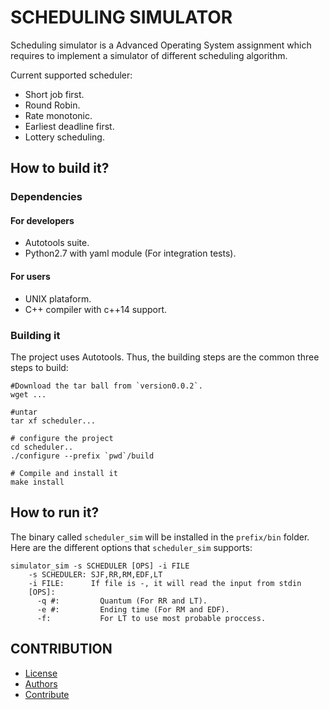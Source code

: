 SCHEDULING SIMULATOR
====================
Scheduling simulator is a Advanced Operating System assignment which requires to implement a simulator of different 
scheduling algorithm. 

Current supported scheduler:
 - Short job first.
 - Round Robin.
 - Rate monotonic.
 - Earliest deadline first.
 - Lottery scheduling.

## How to build it?
### Dependencies
#### For developers
- Autotools suite.
- Python2.7 with yaml module (For integration tests).

#### For users
- UNIX plataform.
- C++ compiler with c++14 support.

### Building it
The project uses Autotools. Thus, the building steps are the common three steps to build:
```
#Download the tar ball from `version0.0.2`.
wget ...

#untar
tar xf scheduler...

# configure the project
cd scheduler..
./configure --prefix `pwd`/build

# Compile and install it
make install

```
## How to run it?
The binary called `scheduler_sim` will be installed in the `prefix/bin` folder.
Here are the different options that `scheduler_sim` supports:

```
simulator_sim -s SCHEDULER [OPS] -i FILE
    -s SCHEDULER: SJF,RR,RM,EDF,LT
    -i FILE:      If file is -, it will read the input from stdin
    [OPS]: 
      -q #:         Quantum (For RR and LT).
      -e #:         Ending time (For RM and EDF).
      -f:           For LT to use most probable proccess.
```

## CONTRIBUTION
- [License](LICENSE)
- [Authors](AUTHORS.md)
- [Contribute](CONTRIBUTING.md)
